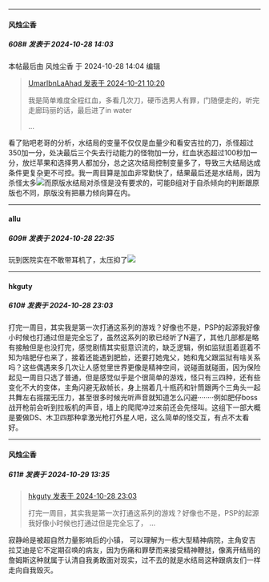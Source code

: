 ﻿
*****

####  风烛尘香  
##### 608#       发表于 2024-10-28 14:03

 本帖最后由 风烛尘香 于 2024-10-28 14:04 编辑 
<blockquote><a href="httphttps://bbs.saraba1st.com/2b/forum.php?mod=redirect&amp;goto=findpost&amp;pid=66504063&amp;ptid=2096747" target="_blank">UmarIbnLaAhad 发表于 2024-10-21 10:20</a>

我是简单难度全程红血，多看几次刀，硬币选男人有罪，门随便走的，听完走廊玛丽的话，最后进了in water

 ...</blockquote>
看了贴吧老哥的分析，水结局的变量不仅仅是血量少和看安吉拉的刀，杀怪超过350加一分，处决最后三个失去行动能力的怪物加一分，红血状态超过100秒加一分，放烂苹果和选择男人都加分，总之这次结局控制变量多了，导致三大结局达成条件更复杂更不可控。我一周目算是加血非常勤快了，结果最后还是水结局，因为杀怪太多<img src="https://static.saraba1st.com/image/smiley/face2017/066.png" referrerpolicy="no-referrer">而原版水结局对杀怪是没有要求的，可能B组对于自杀倾向的判断跟原版也不同，原版没有把暴力倾向算在内。

*****

####  allu  
##### 609#       发表于 2024-10-28 22:35

玩到医院实在不敢带耳机了，太压抑了<img src="https://static.saraba1st.com/image/smiley/face2017/001.png" referrerpolicy="no-referrer">


*****

####  hkguty  
##### 610#       发表于 2024-10-28 23:03

打完一周目，其实我是第一次打通这系列的游戏？好像也不是，PSP的起源我好像小时候也打通过但是完全忘了，虽然这系列的歌已经听了N遍了，其他几部都是略有接触但是也没打完，感觉剧情其实挺意识流的，缺乏逻辑，例如监狱逛着逛着不知为啥肥仔也来了，接着还能遇到肥脸，还要打她鬼父，她和鬼父跟监狱有啥关系吗？这些偶遇来多几次让人感觉里世界更像是精神空间，说碰面就碰面，因为保险起见一周目只选了普通，但是感觉似乎是个很简单的游戏，怪只有三四种，还有些变化不大的变体，主角闪避无敌帧长，身上揣着几十瓶药和针筒跟两个三角头一起共舞左右摇摆无压力，甚至很多时候光听声音就知道怎么闪避········例如肥仔boss战开枪前会听到拉板机的声音，墙上的爬爬冲过来前还会先怪叫。这组下一部大概是要做DS、木卫四那种拿激光枪打外星人吧，这么简单的怪交互，有点不太看好。

*****

####  风烛尘香  
##### 611#       发表于 2024-10-29 13:35

<blockquote><a href="httphttps://bbs.saraba1st.com/2b/forum.php?mod=redirect&amp;goto=findpost&amp;pid=66564035&amp;ptid=2096747" target="_blank">hkguty 发表于 2024-10-28 23:03</a>

打完一周目，其实我是第一次打通这系列的游戏？好像也不是，PSP的起源我好像小时候也打通过但是完全忘了， ...</blockquote>
寂静岭是被超自然力量影响后的小镇， 可以理解为一栋大型精神病院，主角安吉拉艾迪是它不定期召唤的病友，因为伤痛和罪孽而来接受精神鞭挞，像离开结局的詹姆斯这种就属于认清自我勇敢面对现实，过不去的就是水结局这种跟病友们一样走向自我毁灭。

